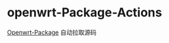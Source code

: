 # openwrt-Package-Actions
[Openwrt-Package](https://github.com/xiexiaosheng/openwrt-Package)
自动拉取源码

